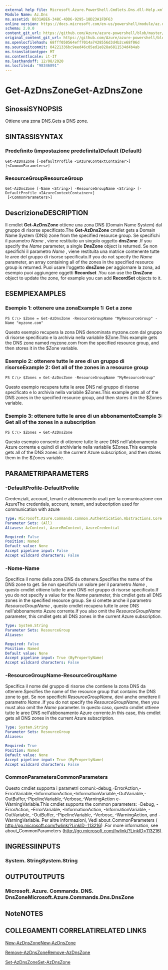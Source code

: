 ```yaml
---
external help file: Microsoft.Azure.PowerShell.Cmdlets.Dns.dll-Help.xml
Module Name: Az.Dns
ms.assetid: B831ABE6-348C-4DD6-9295-18D23A1FDF63
online version: https://docs.microsoft.com/en-us/powershell/module/az.dns/get-azdnszone
schema: 2.0.0
content_git_url: https://github.com/Azure/azure-powershell/blob/master/src/Dns/Dns/help/Get-AzDnsZone.md
original_content_git_url: https://github.com/Azure/azure-powershell/blob/master/src/Dns/Dns/help/Get-AzDnsZone.md
ms.openlocfilehash: 68fff050564eff7014a7428556d3d4b2ce68f06d
ms.sourcegitcommit: 04221336bc9eed46c05ed1e828a6811534d4b4ab
ms.translationtype: MT
ms.contentlocale: it-IT
ms.lasthandoff: 12/08/2020
ms.locfileid: "98346891"
---
```

# <span data-ttu-id="8be8e-101">Get-AzDnsZone</span><span class="sxs-lookup"><span data-stu-id="8be8e-101">Get-AzDnsZone</span></span>

## <span data-ttu-id="8be8e-102">Sinossi</span><span class="sxs-lookup"><span data-stu-id="8be8e-102">SYNOPSIS</span></span>
<span data-ttu-id="8be8e-103">Ottiene una zona DNS.</span><span class="sxs-lookup"><span data-stu-id="8be8e-103">Gets a DNS zone.</span></span>

## <span data-ttu-id="8be8e-104">SINTASSI</span><span class="sxs-lookup"><span data-stu-id="8be8e-104">SYNTAX</span></span>

### <span data-ttu-id="8be8e-105">Predefinito (impostazione predefinita)</span><span class="sxs-lookup"><span data-stu-id="8be8e-105">Default (Default)</span></span>
```
Get-AzDnsZone [-DefaultProfile <IAzureContextContainer>] [<CommonParameters>]
```

### <span data-ttu-id="8be8e-106">ResourceGroup</span><span class="sxs-lookup"><span data-stu-id="8be8e-106">ResourceGroup</span></span>
```
Get-AzDnsZone [-Name <String>] -ResourceGroupName <String> [-DefaultProfile <IAzureContextContainer>]
 [<CommonParameters>]
```

## <span data-ttu-id="8be8e-107">Descrizione</span><span class="sxs-lookup"><span data-stu-id="8be8e-107">DESCRIPTION</span></span>
<span data-ttu-id="8be8e-108">Il cmdlet **Get-AzDnsZone** ottiene una zona DNS (Domain Name System) dal gruppo di risorse specificato.</span><span class="sxs-lookup"><span data-stu-id="8be8e-108">The **Get-AzDnsZone** cmdlet gets a Domain Name System (DNS) zone from the specified resource group.</span></span>
<span data-ttu-id="8be8e-109">Se specifichi il parametro *Name* , viene restituito un singolo oggetto **dnsZone** .</span><span class="sxs-lookup"><span data-stu-id="8be8e-109">If you specify the *Name* parameter, a single **DnsZone** object is returned.</span></span>
<span data-ttu-id="8be8e-110">Se non specifichi il parametro *Name* , viene restituita una matrice contenente tutte le aree del gruppo di risorse specificato.</span><span class="sxs-lookup"><span data-stu-id="8be8e-110">If you do not specify the *Name* parameter, an array containing all of the zones in the specified resource group is returned.</span></span>
<span data-ttu-id="8be8e-111">Puoi usare l'oggetto **dnsZone** per aggiornare la zona, ad esempio puoi aggiungere oggetti **Recordset** .</span><span class="sxs-lookup"><span data-stu-id="8be8e-111">You can use the **DnsZone** object to update the zone, for example you can add **RecordSet** objects to it.</span></span>

## <span data-ttu-id="8be8e-112">ESEMPI</span><span class="sxs-lookup"><span data-stu-id="8be8e-112">EXAMPLES</span></span>

### <span data-ttu-id="8be8e-113">Esempio 1: ottenere una zona</span><span class="sxs-lookup"><span data-stu-id="8be8e-113">Example 1: Get a zone</span></span>
```
PS C:\> $Zone = Get-AzDnsZone -ResourceGroupName "MyResourceGroup" -Name "myzone.com"
```

<span data-ttu-id="8be8e-114">Questo esempio recupera la zona DNS denominata myzone.com dal gruppo di risorse specificato e la archivia nella variabile $Zone.</span><span class="sxs-lookup"><span data-stu-id="8be8e-114">This example gets the DNS zone named myzone.com from the specified resource group, and then stores it in the $Zone variable.</span></span>

### <span data-ttu-id="8be8e-115">Esempio 2: ottenere tutte le aree di un gruppo di risorse</span><span class="sxs-lookup"><span data-stu-id="8be8e-115">Example 2: Get all of the zones in a resource group</span></span>
```
PS C:\> $Zones = Get-AzDnsZone -ResourceGroupName "MyResourceGroup"
```

<span data-ttu-id="8be8e-116">Questo esempio recupera tutte le aree DNS nel gruppo di risorse specificato e lo archivia nella variabile $Zones.</span><span class="sxs-lookup"><span data-stu-id="8be8e-116">This example gets all of the DNS zones in the specified resource group, and then stores it in the $Zones variable.</span></span>

### <span data-ttu-id="8be8e-117">Esempio 3: ottenere tutte le aree di un abbonamento</span><span class="sxs-lookup"><span data-stu-id="8be8e-117">Example 3: Get all of the zones in a subscription</span></span>
```
PS C:\> $Zones = Get-AzDnsZone
```

<span data-ttu-id="8be8e-118">Questo esempio consente di ottenere tutte le aree DNS nell'abbonamento Azure corrente e quindi di archiviarle nella variabile $Zones.</span><span class="sxs-lookup"><span data-stu-id="8be8e-118">This example gets all of the DNS zones in the current Azure subscription, and then stores them in the $Zones variable.</span></span>

## <span data-ttu-id="8be8e-119">PARAMETRI</span><span class="sxs-lookup"><span data-stu-id="8be8e-119">PARAMETERS</span></span>

### <span data-ttu-id="8be8e-120">-DefaultProfile</span><span class="sxs-lookup"><span data-stu-id="8be8e-120">-DefaultProfile</span></span>
<span data-ttu-id="8be8e-121">Credenziali, account, tenant e abbonamento usati per la comunicazione con Azure</span><span class="sxs-lookup"><span data-stu-id="8be8e-121">The credentials, account, tenant, and subscription used for communication with azure</span></span>

```yaml
Type: Microsoft.Azure.Commands.Common.Authentication.Abstractions.Core.IAzureContextContainer
Parameter Sets: (All)
Aliases: AzContext, AzureRmContext, AzureCredential

Required: False
Position: Named
Default value: None
Accept pipeline input: False
Accept wildcard characters: False
```

### <span data-ttu-id="8be8e-122">-Nome</span><span class="sxs-lookup"><span data-stu-id="8be8e-122">-Name</span></span>
<span data-ttu-id="8be8e-123">Specifica il nome della zona DNS da ottenere.</span><span class="sxs-lookup"><span data-stu-id="8be8e-123">Specifies the name of the DNS zone to get.</span></span>
<span data-ttu-id="8be8e-124">Se non specifichi un valore per il parametro *Name* , questo cmdlet ottiene tutte le aree DNS nel gruppo di risorse specificato.</span><span class="sxs-lookup"><span data-stu-id="8be8e-124">If you do not specify a value for the *Name* parameter, this cmdlet gets all DNS zones in the specified resource group.</span></span>
<span data-ttu-id="8be8e-125">Se si omette anche il parametro *ResourceGroupName* , questo cmdlet recupera tutte le aree DNS nell'abbonamento Azure corrente.</span><span class="sxs-lookup"><span data-stu-id="8be8e-125">If you also omit the *ResourceGroupName* parameter, this cmdlet gets all DNS zones in the current Azure subscription.</span></span>

```yaml
Type: System.String
Parameter Sets: ResourceGroup
Aliases:

Required: False
Position: Named
Default value: None
Accept pipeline input: True (ByPropertyName)
Accept wildcard characters: False
```

### <span data-ttu-id="8be8e-126">-ResourceGroupName</span><span class="sxs-lookup"><span data-stu-id="8be8e-126">-ResourceGroupName</span></span>
<span data-ttu-id="8be8e-127">Specifica il nome del gruppo di risorse che contiene la zona DNS da ottenere.</span><span class="sxs-lookup"><span data-stu-id="8be8e-127">Specifies the name of the resource group that contains the DNS zone to get.</span></span>
<span data-ttu-id="8be8e-128">Se non specifichi *ResourceGroupName*, devi anche omettere il parametro *Name* .</span><span class="sxs-lookup"><span data-stu-id="8be8e-128">If you do not specify the *ResourceGroupName*, then you must also omit the *Name* parameter.</span></span>
<span data-ttu-id="8be8e-129">In questo caso, questo cmdlet ottiene tutte le aree DNS nell'abbonamento Azure corrente.</span><span class="sxs-lookup"><span data-stu-id="8be8e-129">In this case, this cmdlet gets all DNS zones in the current Azure subscription.</span></span>

```yaml
Type: System.String
Parameter Sets: ResourceGroup
Aliases:

Required: True
Position: Named
Default value: None
Accept pipeline input: True (ByPropertyName)
Accept wildcard characters: False
```

### <span data-ttu-id="8be8e-130">CommonParameters</span><span class="sxs-lookup"><span data-stu-id="8be8e-130">CommonParameters</span></span>
<span data-ttu-id="8be8e-131">Questo cmdlet supporta i parametri comuni:-debug,-ErrorAction,-ErrorVariable,-InformationAction,-InformationVariable,-OutVariable,-OutBuffer,-PipelineVariable,-Verbose,-WarningAction e-WarningVariable.</span><span class="sxs-lookup"><span data-stu-id="8be8e-131">This cmdlet supports the common parameters: -Debug, -ErrorAction, -ErrorVariable, -InformationAction, -InformationVariable, -OutVariable, -OutBuffer, -PipelineVariable, -Verbose, -WarningAction, and -WarningVariable.</span></span> <span data-ttu-id="8be8e-132">Per altre informazioni, Vedi about_CommonParameters ( http://go.microsoft.com/fwlink/?LinkID=113216) .</span><span class="sxs-lookup"><span data-stu-id="8be8e-132">For more information, see about_CommonParameters (http://go.microsoft.com/fwlink/?LinkID=113216).</span></span>

## <span data-ttu-id="8be8e-133">INGRESSI</span><span class="sxs-lookup"><span data-stu-id="8be8e-133">INPUTS</span></span>

### <span data-ttu-id="8be8e-134">System. String</span><span class="sxs-lookup"><span data-stu-id="8be8e-134">System.String</span></span>

## <span data-ttu-id="8be8e-135">OUTPUT</span><span class="sxs-lookup"><span data-stu-id="8be8e-135">OUTPUTS</span></span>

### <span data-ttu-id="8be8e-136">Microsoft. Azure. Commands. DNS. DnsZone</span><span class="sxs-lookup"><span data-stu-id="8be8e-136">Microsoft.Azure.Commands.Dns.DnsZone</span></span>

## <span data-ttu-id="8be8e-137">Note</span><span class="sxs-lookup"><span data-stu-id="8be8e-137">NOTES</span></span>

## <span data-ttu-id="8be8e-138">COLLEGAMENTI CORRELATI</span><span class="sxs-lookup"><span data-stu-id="8be8e-138">RELATED LINKS</span></span>

[<span data-ttu-id="8be8e-139">New-AzDnsZone</span><span class="sxs-lookup"><span data-stu-id="8be8e-139">New-AzDnsZone</span></span>](./New-AzDnsZone.md)

[<span data-ttu-id="8be8e-140">Remove-AzDnsZone</span><span class="sxs-lookup"><span data-stu-id="8be8e-140">Remove-AzDnsZone</span></span>](./Remove-AzDnsZone.md)

[<span data-ttu-id="8be8e-141">Set-AzDnsZone</span><span class="sxs-lookup"><span data-stu-id="8be8e-141">Set-AzDnsZone</span></span>](./Set-AzDnsZone.md)
